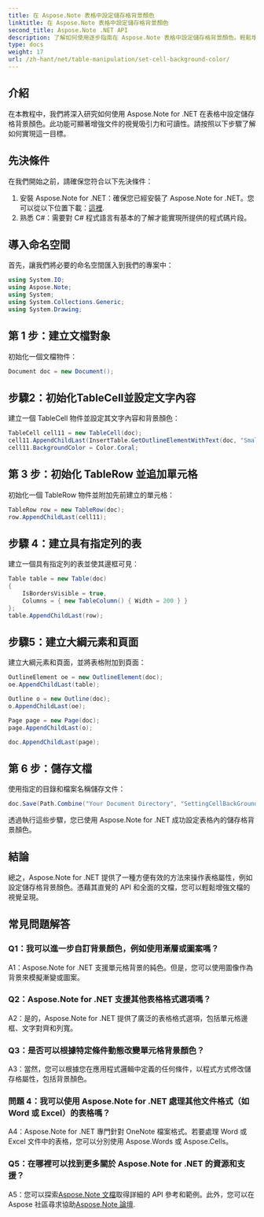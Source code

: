 ```yaml
---
title: 在 Aspose.Note 表格中設定儲存格背景顏色
linktitle: 在 Aspose.Note 表格中設定儲存格背景顏色
second_title: Aspose.Note .NET API
description: 了解如何使用逐步指南在 Aspose.Note 表格中設定儲存格背景顏色。輕鬆增強文件視覺效果。
type: docs
weight: 17
url: /zh-hant/net/table-manipulation/set-cell-background-color/
---
```

## 介紹

在本教程中，我們將深入研究如何使用 Aspose.Note for .NET 在表格中設定儲存格背景顏色。此功能可顯著增強文件的視覺吸引力和可讀性。請按照以下步驟了解如何實現這一目標。

## 先決條件

在我們開始之前，請確保您符合以下先決條件：

1. 安裝 Aspose.Note for .NET：確保您已經安裝了 Aspose.Note for .NET。您可以從以下位置下載：[這裡](https://releases.aspose.com/note/net/).
2. 熟悉 C#：需要對 C# 程式語言有基本的了解才能實現所提供的程式碼片段。

## 導入命名空間

首先，讓我們將必要的命名空間匯入到我們的專案中：

```csharp
using System.IO;
using Aspose.Note;
using System;
using System.Collections.Generic;
using System.Drawing;
```

## 第 1 步：建立文檔對象

初始化一個文檔物件：

```csharp
Document doc = new Document();
```

## 步驟2：初始化TableCell並設定文字內容

建立一個 TableCell 物件並設定其文字內容和背景顏色：

```csharp
TableCell cell11 = new TableCell(doc);
cell11.AppendChildLast(InsertTable.GetOutlineElementWithText(doc, "Small text"));
cell11.BackgroundColor = Color.Coral;
```

## 第 3 步：初始化 TableRow 並追加單元格

初始化一個 TableRow 物件並附加先前建立的單元格：

```csharp
TableRow row = new TableRow(doc);
row.AppendChildLast(cell11);
```

## 步驟 4：建立具有指定列的表

建立一個具有指定列的表並使其邊框可見：

```csharp
Table table = new Table(doc)
{
    IsBordersVisible = true,
    Columns = { new TableColumn() { Width = 200 } }
};
table.AppendChildLast(row);
```

## 步驟5：建立大綱元素和頁面

建立大綱元素和頁面，並將表格附加到頁面：

```csharp
OutlineElement oe = new OutlineElement(doc);
oe.AppendChildLast(table);

Outline o = new Outline(doc);
o.AppendChildLast(oe);

Page page = new Page(doc);
page.AppendChildLast(o);

doc.AppendChildLast(page);
```

## 第 6 步：儲存文檔

使用指定的目錄和檔案名稱儲存文件：

```csharp
doc.Save(Path.Combine("Your Document Directory", "SettingCellBackGroundColor.pdf"));
```

透過執行這些步驟，您已使用 Aspose.Note for .NET 成功設定表格內的儲存格背景顏色。

## 結論

總之，Aspose.Note for .NET 提供了一種方便有效的方法來操作表格屬性，例如設定儲存格背景顏色。憑藉其直覺的 API 和全面的文檔，您可以輕鬆增強文檔的視覺呈現。

## 常見問題解答

### Q1：我可以進一步自訂背景顏色，例如使用漸層或圖案嗎？

A1：Aspose.Note for .NET 支援單元格背景的純色。但是，您可以使用圖像作為背景來模擬漸變或圖案。

### Q2：Aspose.Note for .NET 支援其他表格格式選項嗎？

A2：是的，Aspose.Note for .NET 提供了廣泛的表格格式選項，包括單元格邊框、文字對齊和列寬。

### Q3：是否可以根據特定條件動態改變單元格背景顏色？

A3：當然，您可以根據您在應用程式邏輯中定義的任何條件，以程式方式修改儲存格屬性，包括背景顏色。

### 問題 4：我可以使用 Aspose.Note for .NET 處理其他文件格式（如 Word 或 Excel）的表格嗎？

A4：Aspose.Note for .NET 專門針對 OneNote 檔案格式。若要處理 Word 或 Excel 文件中的表格，您可以分別使用 Aspose.Words 或 Aspose.Cells。

### Q5：在哪裡可以找到更多關於 Aspose.Note for .NET 的資源和支援？

 A5：您可以探索[Aspose.Note 文檔](https://reference.aspose.com/note/net/)取得詳細的 API 參考和範例。此外，您可以在 Aspose 社區尋求協助[Aspose.Note 論壇](https://forum.aspose.com/c/note/28).